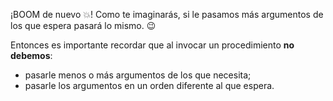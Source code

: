 ¡BOOM de nuevo :boom:! Como te imaginarás, si le pasamos más argumentos de los que espera pasará lo mismo. :wink:

Entonces es importante recordar que al invocar un procedimiento **no debemos**:

* pasarle menos o más argumentos de los que necesita;
* pasarle los argumentos en un orden diferente al que espera.